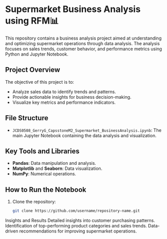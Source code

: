# Supermarket Business Analysis using RFM📊

This repository contains a business analysis project aimed at understanding and optimizing supermarket operations through data analysis. The analysis focuses on sales trends, customer behavior, and performance metrics using Python and Jupyter Notebook.

## Project Overview
The objective of this project is to:
- Analyze sales data to identify trends and patterns.
- Provide actionable insights for business decision-making.
- Visualize key metrics and performance indicators.

## File Structure
- `JCDS0508_GerryG_CapsstoneM2_Supermarket_BusinessAnalysis.ipynb`: The main Jupyter Notebook containing the data analysis and visualization.

## Key Tools and Libraries
- **Pandas**: Data manipulation and analysis.
- **Matplotlib** and **Seaborn**: Data visualization.
- **NumPy**: Numerical operations.

## How to Run the Notebook
1. Clone the repository:
   ```bash
   git clone https://github.com/username/repository-name.git

Insights and Results
Detailed insights into customer purchasing patterns.
Identification of top-performing product categories and sales trends.
Data-driven recommendations for improving supermarket operations.
